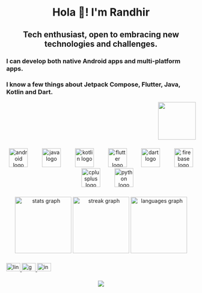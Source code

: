 <h1 align="center">Hola 👋! I'm Randhir</h1>

###

<h2 align="center">Tech enthusiast, open to embracing new technologies and challenges.</h2>

###

<div align="left">
  <h3>I can develop both native Android apps and multi-platform apps.</h3>
  <h3>I know a few things about Jetpack Compose, Flutter, Java, Kotlin and Dart.</h3>
</div>

<div align="right">
  <img height="100" src="https://media1.tenor.com/m/zV25x0_yY7oAAAAd/what-cat.gif"/>
</div>

###

<div align="center">
  <img src="https://cdn.jsdelivr.net/gh/devicons/devicon/icons/android/android-plain-wordmark.svg" height="50" alt="android logo"  />
  <img width="30" />
  <img src="https://cdn.jsdelivr.net/gh/devicons/devicon/icons/java/java-original.svg" height="50" alt="java logo"  />
  <img width="30" />
  <img src="https://cdn.jsdelivr.net/gh/devicons/devicon/icons/kotlin/kotlin-original.svg" height="50" alt="kotlin logo"  />
  <img width="30" />
  <img src="https://cdn.jsdelivr.net/gh/devicons/devicon/icons/flutter/flutter-original.svg" height="50" alt="flutter logo"  />
  <img width="30" />
  <img src="https://cdn.jsdelivr.net/gh/devicons/devicon/icons/dart/dart-original.svg" height="50" alt="dart logo"  />
  <img width="30" />
  <img src="https://cdn.jsdelivr.net/gh/devicons/devicon/icons/firebase/firebase-plain-wordmark.svg" height="50" alt="firebase logo"  />
  <img width="30" />
  <img src="https://cdn.jsdelivr.net/gh/devicons/devicon/icons/cplusplus/cplusplus-plain.svg" height="50" alt="cplusplus logo"  />
  <img width="30" />
  <img src="https://cdn.jsdelivr.net/gh/devicons/devicon/icons/python/python-original.svg" height="50" alt="python logo"  />
</div>

###

<div align="center">
  <img src="https://github-readme-stats.vercel.app/api?username=aaddven&hide_title=true&hide_rank=false&show_icons=true&include_all_commits=true&count_private=true&disable_animations=false&theme=dracula&locale=en&hide_border=false&custom_title=Stats" height="150" alt="stats graph"  />
  <img src="https://streak-stats.demolab.com?user=aaddven&locale=en&mode=daily&theme=dracula&hide_border=false&border_radius=5" height="150" alt="streak graph"  />
  <img src="https://github-readme-stats.vercel.app/api/top-langs?username=aaddven&locale=en&hide_title=true&layout=compact&card_width=320&langs_count=6&theme=aura&hide_border=false" height="150" alt="languages graph"  />
</div>

###

<div align="left">
  <a href="https://linkedin.com/in/randhir-kumar-52ba78195" target="_blank">
    <img src="https://raw.githubusercontent.com/maurodesouza/profile-readme-generator/master/src/assets/icons/social/linkedin/default.svg" width="37" height="22" alt="linkedin logo"  />
  </a>
  <a href="mailto:randhiroct2000@gmail.com" target="_blank">
    <img src="https://raw.githubusercontent.com/maurodesouza/profile-readme-generator/master/src/assets/icons/social/gmail/default.svg" width="37" height="22" alt="gmail logo"  />
  </a>
  <a href="https://www.instagram.com/aaddven/" target="_blank">
    <img src="https://raw.githubusercontent.com/maurodesouza/profile-readme-generator/master/src/assets/icons/social/instagram/default.svg" width="37" height="22" alt="instagram logo"  />
  </a>
</div>

###

<div align="center">
  <img src="https://profile-counter.glitch.me/aaddven/count.svg?"  />
</div>
